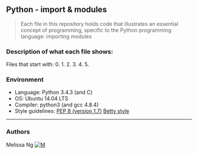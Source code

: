 ## Python - import & modules
> Each file in this repository holds code that illustrates an essential concept of programming,
> specific to the Python programming language: importing modules

### Description of what each file shows:
Files that start with:
0. 
1. 
2. 
3. 
4. 
5. 

### Environment
* Language: Python 3.4.3 (and C)  
* OS: Ubuntu 14.04 LTS
* Compiler: python3 (and gcc 4.8.4)  
* Style guidelines: [PEP 8 (version 1.7)](https://www.python.org/dev/peps/pep-0008/) [Betty style](https://github.com/holbertonschool/Betty/wiki)
---
### Authors
Melissa Ng [![M](https://upload.wikimedia.org/wikipedia/fr/thumb/c/c8/Twitter_Bird.svg/30px-Twitter_Bird.svg.png)](https://twitter.com/MelissaNg__)

